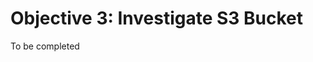 # Objective 3: Investigate S3 Bucket

To be completed
<!--stackedit_data:
eyJoaXN0b3J5IjpbNjc3Mzg3ODUzXX0=
-->